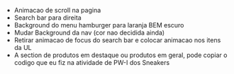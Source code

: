 - Animacao de scroll na pagina
- Search bar para direita
- Background do menu hamburger para laranja BEM escuro
- Mudar Background da nav (cor nao decidida ainda)
- Retirar animacao de focus do search bar e colocar animacao nos itens da UL
- A section de produtos em destaque ou produtos em geral, pode copiar o codigo que eu fiz na atividade de PW-I dos Sneakers